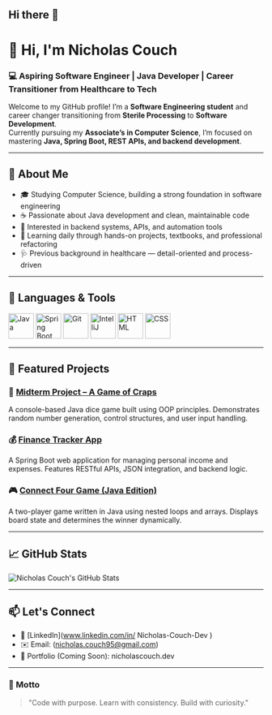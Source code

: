 ## Hi there 👋

# 👋 Hi, I'm Nicholas Couch
### 💻 Aspiring Software Engineer | Java Developer | Career Transitioner from Healthcare to Tech

Welcome to my GitHub profile! I’m a **Software Engineering student** and career changer transitioning from **Sterile Processing** to **Software Development**.  
Currently pursuing my **Associate’s in Computer Science**, I’m focused on mastering **Java, Spring Boot, REST APIs, and backend development**.

---

## 🚀 About Me
- 🎓 Studying Computer Science, building a strong foundation in software engineering
- ☕ Passionate about Java development and clean, maintainable code
- 🧩 Interested in backend systems, APIs, and automation tools
- 🧠 Learning daily through hands-on projects, textbooks, and professional refactoring
- 🩺 Previous background in healthcare — detail-oriented and process-driven

---

## 🧰 Languages & Tools
<p>
  <img src="https://cdn.jsdelivr.net/gh/devicons/devicon/icons/java/java-original.svg" width="50" height="50" alt="Java"/>
  <img src="https://cdn.jsdelivr.net/gh/devicons/devicon/icons/spring/spring-original.svg" width="50" height="50" alt="Spring Boot"/>
  <img src="https://cdn.jsdelivr.net/gh/devicons/devicon/icons/git/git-original.svg" width="50" height="50" alt="Git"/>
  <img src="https://cdn.jsdelivr.net/gh/devicons/devicon/icons/intellij/intellij-original.svg" width="50" height="50" alt="IntelliJ"/>
  <img src="https://cdn.jsdelivr.net/gh/devicons/devicon/icons/html5/html5-original.svg" width="50" height="50" alt="HTML"/>
  <img src="https://cdn.jsdelivr.net/gh/devicons/devicon/icons/css3/css3-original.svg" width="50" height="50" alt="CSS"/>
</p>

---

## 📂 Featured Projects
### 🎲 [Midterm Project – A Game of Craps](https://github.com/NicholasCouch-Dev/MidtermProject)
A console-based Java dice game built using OOP principles. Demonstrates random number generation, control structures, and user input handling.

### 💰 [Finance Tracker App](https://github.com/NicholasCouch-Dev/FinanceTracker)
A Spring Boot web application for managing personal income and expenses. Features RESTful APIs, JSON integration, and backend logic.

### 🎮 [Connect Four Game (Java Edition)](https://github.com/NicholasCouch-Dev/ConnectFour)
A two-player game written in Java using nested loops and arrays. Displays board state and determines the winner dynamically.

---

## 📈 GitHub Stats
![Nicholas Couch's GitHub Stats](https://github-readme-stats.vercel.app/api?username=NicholasCouch-Dev&show_icons=true&theme=tokyonight)

---

## 📫 Let's Connect
- 💼 [LinkedIn](www.linkedin.com/in/
Nicholas-Couch-Dev
)
- ✉️ Email: (nicholas.couch95@gmail.com)
- 🧠 Portfolio (Coming Soon): nicholascouch.dev

---

### 🌱 Motto
> "Code with purpose. Learn with consistency. Build with curiosity."
